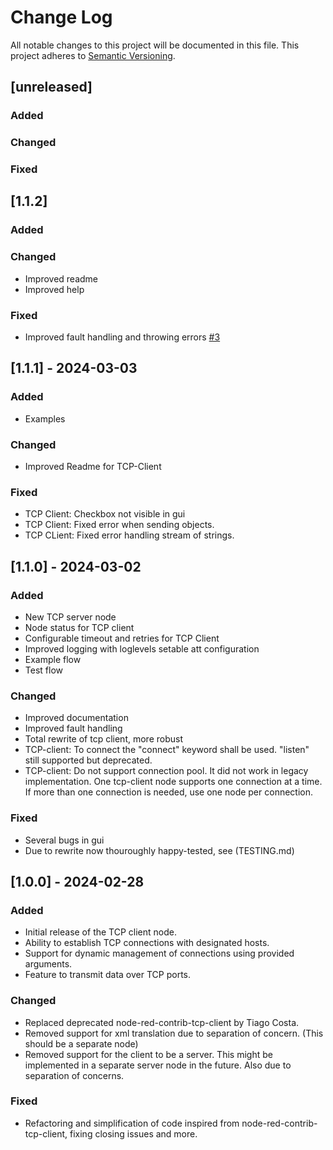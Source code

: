 # Change Log

All notable changes to this project will be documented in this file. This project adheres to [Semantic Versioning](http://semver.org/).

## [unreleased]

### Added
### Changed
### Fixed


## [1.1.2]

### Added

### Changed
- Improved readme
- Improved help

### Fixed
- Improved fault handling and throwing errors [#3](https://github.com/jorgen-k/node-red-contrib-tcp-client2/issues/3)

## [1.1.1] - 2024-03-03

### Added
- Examples

### Changed
- Improved Readme for TCP-Client

### Fixed
- TCP Client: Checkbox not visible in gui
- TCP Client: Fixed error when sending objects.
- TCP CLient: Fixed error handling stream of strings.

## [1.1.0] - 2024-03-02
### Added
- New TCP server node
- Node status for TCP client
- Configurable timeout and retries for TCP Client
- Improved logging with loglevels setable att configuration
- Example flow
- Test flow

### Changed
- Improved documentation
- Improved fault handling
- Total rewrite of tcp client, more robust
- TCP-client: To connect the "connect" keyword shall be used. "listen" still supported but deprecated.
- TCP-client: Do not support connection pool. It did not work in legacy implementation. One tcp-client node supports one connection at a time. If more than one connection is needed, use one node per connection.

### Fixed
- Several bugs in gui
- Due to rewrite now thouroughly happy-tested, see (TESTING.md)

## [1.0.0] - 2024-02-28
### Added
- Initial release of the TCP client node.
- Ability to establish TCP connections with designated hosts.
- Support for dynamic management of connections using provided arguments.
- Feature to transmit data over TCP ports.

### Changed
- Replaced deprecated node-red-contrib-tcp-client by Tiago Costa.
- Removed support for xml translation due to separation of concern. (This 
should be a separate node)
- Removed support for the client to be a server. This might be implemented in a separate server node in the future. Also due to separation of concerns.

### Fixed
- Refactoring and simplification of code inspired from node-red-contrib-tcp-client, fixing closing issues and more.

